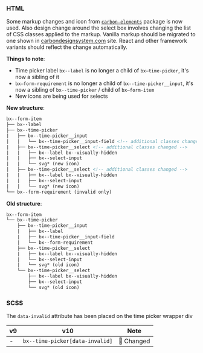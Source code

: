 ### HTML

Some markup changes and icon from [`carbon-elements`](https://github.com/IBM/carbon-elements) package is now used. Also design change around the select box involves changing the list of CSS classes applied to the markup. Vanilla markup should be migrated to one shown in [carbondesignsystem.com](https://next.carbondesignsystem.com/components/date-picker/code) site. React and other framework variants should reflect the change automatically.

**Things to note**:

- Time picker label `bx--label` is no longer a child of `bx—time-picker`, it's now a sibling of it
- `bx—form-requirement` is no longer a child of `bx--time-picker__input`, it's now a sibling of `bx--time-picker` / child of `bx—form-item` 
- New icons are being used for selects

**New structure**:

```html 
bx--form-item
├── bx--label
├── bx--time-picker
|	├── bx--time-picker__input
|	|	└── bx--time-picker__input-field <!-- additional classes changed -->
|	├── bx--time-picker__select <!-- additional classes changed -->
|	|	├── bx--label bx--visually-hidden
|	|	├── bx--select-input
|	|	└── svg* (new icon)
|	├── bx--time-picker__select <!-- additional classes changed --> 
|	|	├── bx--label bx--visually-hidden
|	|	├── bx--select-input
|	|	└── svg* (new icon)
└── bx--form-requirement (invalid only)
```

**Old structure**:

```html
bx--form-item
└── bx--time-picker
	├── bx--time-picker__input
	|	├── bx--label
	|	├── bx--time-picker__input-field
	|	└── bx--form-requirement
	├── bx--time-picker__select
	|	├── bx--label bx--visually-hidden
	|	└── bx--select-input
	|	└── svg* (old icon)
	└── bx--time-picker__select
		├── bx--label bx--visually-hidden
		├── bx--select-input
		└── svg* (old icon)
```

### SCSS

The `data-invalid` attribute has been placed on the time picker wrapper div

| v9   | v10                             | Note           |
| ---- | ------------------------------- | -------------- |
| -    | `bx--time-picker[data-invalid]` | :eyes: Changed |

